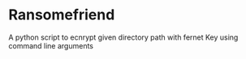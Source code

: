 # Ransomefriend
A python script to ecnrypt given directory path with fernet Key using command line arguments
